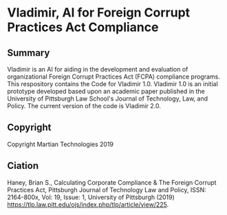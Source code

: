 # Vladimir, AI for Foreign Corrupt Practices Act Compliance

Summary
---
Vladimir is an AI for aiding in the development and evaluation of organizational Foreign Corrupt Practices Act (FCPA) compliance programs. This respository contains the Code for Vladimir 1.0. Vladimir 1.0 is an initial prototype developed based upon an academic paper published in the University of Pittsburgh Law School's Journal of Technology, Law, and Policy. The current version of the code is Vladimir 2.0.

Copyright
---
Copyright Martian Technologies 2019

Ciation
---
Haney, Brian S., Calculating Corporate Compliance & The Foreign Corrupt Practices Act, Pittsburgh Journal of Technology Law and Policy, ISSN: 2164-800x, Vol: 19, Issue: 1, University of Pittsburgh (2019) https://tlp.law.pitt.edu/ojs/index.php/tlp/article/view/225.

